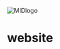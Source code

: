 ![MIDlogo](https://github.com/MidFoundation/website/assets/149153274/408c6fd1-ad9a-4c47-971c-24303f842e7c)
# website
